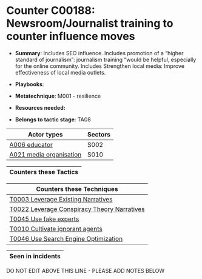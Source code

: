 # Counter C00188: Newsroom/Journalist training to counter influence moves

* **Summary**: Includes SEO influence.   Includes promotion of a “higher standard of journalism”: journalism training “would be helpful, especially for the online community.  Includes Strengthen local media: Improve effectiveness of local media outlets. 

* **Playbooks**: 

* **Metatechnique**: M001 - resilience

* **Resources needed:** 

* **Belongs to tactic stage**: TA08


| Actor types | Sectors |
| ----------- | ------- |
| [A006 educator](../generated_pages/actortypes/A006.md) | S002 |
| [A021 media organisation](../generated_pages/actortypes/A021.md) | S010 |



| Counters these Tactics |
| ---------------------- |



| Counters these Techniques |
| ------------------------- |
| [T0003 Leverage Existing Narratives](../generated_pages/techniques/T0003.md) |
| [T0022 Leverage Conspiracy Theory Narratives](../generated_pages/techniques/T0022.md) |
| [T0045 Use fake experts](../generated_pages/techniques/T0045.md) |
| [T0010 Cultivate ignorant agents](../generated_pages/techniques/T0010.md) |
| [T0046 Use Search Engine Optimization](../generated_pages/techniques/T0046.md) |



| Seen in incidents |
| ----------------- |


DO NOT EDIT ABOVE THIS LINE - PLEASE ADD NOTES BELOW